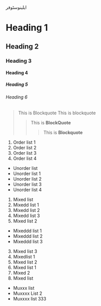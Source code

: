 ایلینوسٹوفر
# Heading 1
## Heading 2
### Heading 3
#### Heading 4
##### Heading 5
###### Heading 6

> This is Blockquote
> This is blockquote
>
>> This is __BlockQuote__
>>> This is **Blockquote**


1. Order list 1
2. Order list 2
3. Order list 3
4. Order list 4

- Unorder list
- Unorder list 1
- Unorder list 2
- Unorder list 3
- Unorder list 4

1. Mixed list
 1. Mixedd list 1
 2. Mixedd list 2
 3. Mixedd list 3
2. Mixed list 2
 - Mixeddd list 1
 - Mixeddd list 2
 - Mixeddd list 3
3. Mixed list 3
 1. Mixedlist 1
 2. Mixed list 2
  1. Mixed list 1
  2. Mixed 2
 3. Mixed list
  - Muxxx list
  - Muxxxx List 2
  - Muxxxx list 333
